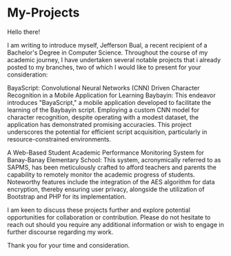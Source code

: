 # My-Projects

Hello there!

I am writing to introduce myself, Jefferson Bual, a recent recipient of a Bachelor's Degree in Computer Science. Throughout the course of my academic journey, I have undertaken several notable projects that i already posted to my branches, two of which I would like to present for your consideration:

BayaScript: Convolutional Neural Networks (CNN) Driven Character Recognition in a Mobile Application for Learning Baybayin:
This endeavor introduces "BayaScript," a mobile application developed to facilitate the learning of the Baybayin script. Employing a custom CNN model for character recognition, despite operating with a modest dataset, the application has demonstrated promising accuracies. This project underscores the potential for efficient script acquisition, particularly in resource-constrained environments.

A Web-Based Student Academic Performance Monitoring System for Banay-Banay Elementary School:
This system, acronymically referred to as SAPMS, has been meticulously crafted to afford teachers and parents the capability to remotely monitor the academic progress of students. Noteworthy features include the integration of the AES algorithm for data encryption, thereby ensuring user privacy, alongside the utilization of Bootstrap and PHP for its implementation.

I am keen to discuss these projects further and explore potential opportunities for collaboration or contribution. Please do not hesitate to reach out should you require any additional information or wish to engage in further discourse regarding my work.

Thank you for your time and consideration.

